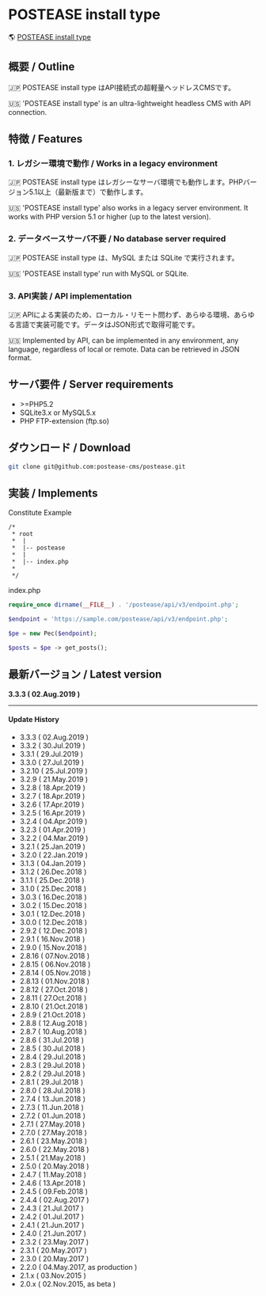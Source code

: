 # POSTEASE install type

:earth_americas: [POSTEASE install type](https://postease.in)

## 概要 / Outline
:jp: POSTEASE install type はAPI接続式の超軽量ヘッドレスCMSです。  

:us: 'POSTEASE install type' is an ultra-lightweight headless CMS with API connection.


## 特徴 / Features

### 1. レガシー環境で動作 / Works in a legacy environment
:jp: POSTEASE install type はレガシーなサーバ環境でも動作します。PHPバージョン5.1以上（最新版まで）で動作します。

:us: 'POSTEASE install type' also works in a legacy server environment. It works with PHP version 5.1 or higher (up to the latest version).

### 2. データベースサーバ不要 / No database server required
:jp: POSTEASE install type は、MySQL または SQLite で実行されます。

:us: 'POSTEASE install type' run with MySQL or SQLite.

### 3. API実装 / API implementation
:jp: APIによる実装のため、ローカル・リモート問わず、あらゆる環境、あらゆる言語で実装可能です。データはJSON形式で取得可能です。

:us: Implemented by API, can be implemented in any environment, any language, regardless of local or remote. Data can be retrieved in JSON format.


## サーバ要件 / Server requirements

- \>=PHP5.2
- SQLite3.x or MySQL5.x
- PHP FTP-extension (ftp.so)


## ダウンロード / Download

```sh
git clone git@github.com:postease-cms/postease.git
```


## 実装 / Implements

Constitute Example
```
/*
 * root
 *  |
 *  |-- postease
 *  |
 *  |-- index.php
 *
 */
```


index.php
```php
require_once dirname(__FILE__) . '/postease/api/v3/endpoint.php';

$endpoint = 'https://sample.com/postease/api/v3/endpoint.php';

$pe = new Pec($endpoint);

$posts = $pe -> get_posts();
```




## 最新バージョン / Latest version

**3.3.3 ( 02.Aug.2019 )**

---

#### Update History
- 3.3.3 ( 02.Aug.2019 )
- 3.3.2 ( 30.Jul.2019 )
- 3.3.1 ( 29.Jul.2019 )
- 3.3.0 ( 27.Jul.2019 )
- 3.2.10 ( 25.Jul.2019 )
- 3.2.9 ( 21.May.2019 )
- 3.2.8 ( 18.Apr.2019 )
- 3.2.7 ( 18.Apr.2019 )
- 3.2.6 ( 17.Apr.2019 )
- 3.2.5 ( 16.Apr.2019 )
- 3.2.4 ( 04.Apr.2019 )
- 3.2.3 ( 01.Apr.2019 )
- 3.2.2 ( 04.Mar.2019 )
- 3.2.1 ( 25.Jan.2019 )
- 3.2.0 ( 22.Jan.2019 )
- 3.1.3 ( 04.Jan.2019 )
- 3.1.2 ( 26.Dec.2018 )
- 3.1.1 ( 25.Dec.2018 )
- 3.1.0 ( 25.Dec.2018 )
- 3.0.3 ( 16.Dec.2018 )
- 3.0.2 ( 15.Dec.2018 )
- 3.0.1 ( 12.Dec.2018 )
- 3.0.0 ( 12.Dec.2018 )
- 2.9.2 ( 12.Dec.2018 )
- 2.9.1 ( 16.Nov.2018 )
- 2.9.0 ( 15.Nov.2018 )
- 2.8.16 ( 07.Nov.2018 )
- 2.8.15 ( 06.Nov.2018 )
- 2.8.14 ( 05.Nov.2018 )
- 2.8.13 ( 01.Nov.2018 )
- 2.8.12 ( 27.Oct.2018 )
- 2.8.11 ( 27.Oct.2018 )
- 2.8.10 ( 21.Oct.2018 )
- 2.8.9 ( 21.Oct.2018 )
- 2.8.8 ( 12.Aug.2018 )
- 2.8.7 ( 10.Aug.2018 )
- 2.8.6 ( 31.Jul.2018 )
- 2.8.5 ( 30.Jul.2018 )
- 2.8.4 ( 29.Jul.2018 )
- 2.8.3 ( 29.Jul.2018 )
- 2.8.2 ( 29.Jul.2018 )
- 2.8.1 ( 29.Jul.2018 )
- 2.8.0 ( 28.Jul.2018 )
- 2.7.4 ( 13.Jun.2018 )
- 2.7.3 ( 11.Jun.2018 )
- 2.7.2 ( 01.Jun.2018 ) 
- 2.7.1 ( 27.May.2018 )
- 2.7.0 ( 27.May.2018 )
- 2.6.1 ( 23.May.2018 )
- 2.6.0 ( 22.May.2018 )
- 2.5.1 ( 21.May.2018 )
- 2.5.0 ( 20.May.2018 )
- 2.4.7 ( 11.May.2018 )
- 2.4.6 ( 13.Apr.2018 )
- 2.4.5 ( 09.Feb.2018 )
- 2.4.4 ( 02.Aug.2017 )
- 2.4.3 ( 21.Jul.2017 )
- 2.4.2 ( 01.Jul.2017 )
- 2.4.1 ( 21.Jun.2017 )
- 2.4.0 ( 21.Jun.2017 )
- 2.3.2 ( 23.May.2017 )
- 2.3.1 ( 20.May.2017 )
- 2.3.0 ( 20.May.2017 )
- 2.2.0 ( 04.May.2017, as production )
- 2.1.x ( 03.Nov.2015 )
- 2.0.x ( 02.Nov.2015, as beta )

